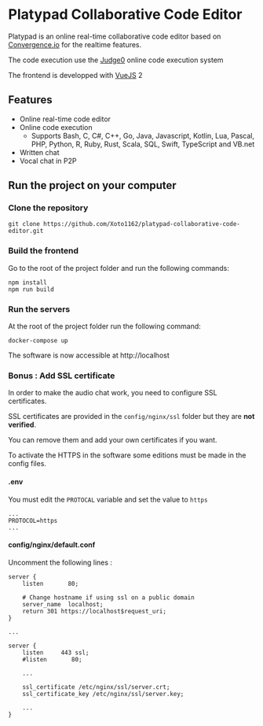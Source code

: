 # Platypad Collaborative Code Editor

Platypad is an online real-time collaborative code editor based on [Convergence.io](https://convergence.io/) for the realtime features.

The code execution use the [Judge0](https://judge0.com/) online code execution system

The frontend is developped with [VueJS](https://vuejs.org/) 2

## Features

- Online real-time code editor
- Online code execution
  - Supports Bash, C, C#, C++, Go, Java, Javascript, Kotlin, Lua, Pascal, PHP, Python, R, Ruby, Rust, Scala, SQL, Swift, TypeScript and VB.net
- Written chat
- Vocal chat in P2P

## Run the project on your computer

### Clone the repository

```
git clone https://github.com/Xoto1162/platypad-collaborative-code-editor.git
```

### Build the frontend

Go to the root of the project folder and run the following commands:

```
npm install
npm run build
```

### Run the servers

At the root of the project folder run the following command:

```
docker-compose up
```

The software is now accessible at http://localhost

### Bonus : Add SSL certificate

In order to make the audio chat work, you need to configure SSL certificates.

SSL certificates are provided in the `config/nginx/ssl` folder but they are **not verified**.

You can remove them and add your own certificates if you want.

To activate the HTTPS in the software some editions must be made in the config files.

#### .env

You must edit the `PROTOCAL` variable and set the value to `https`

```
...
PROTOCOL=https
...
```

#### config/nginx/default.conf

Uncomment the following lines :

```
server {
    listen       80;

    # Change hostname if using ssl on a public domain
    server_name  localhost;
    return 301 https://localhost$request_uri;
}

...

server {
    listen     443 ssl;
    #listen       80;
    
    ...
    
    ssl_certificate /etc/nginx/ssl/server.crt;
    ssl_certificate_key /etc/nginx/ssl/server.key;
    
    ...
}
```
